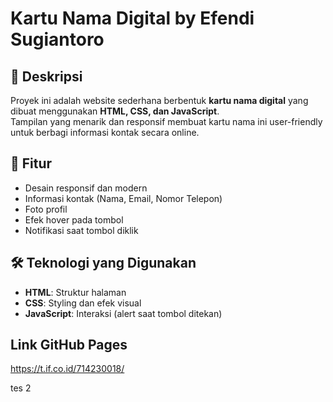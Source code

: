 # Kartu Nama Digital by Efendi Sugiantoro

## 📌 Deskripsi  
Proyek ini adalah website sederhana berbentuk **kartu nama digital** yang dibuat menggunakan **HTML, CSS, dan JavaScript**.  
Tampilan yang menarik dan responsif membuat kartu nama ini user-friendly untuk berbagi informasi kontak secara online.

## 🚀 Fitur  
- Desain responsif dan modern  
- Informasi kontak (Nama, Email, Nomor Telepon)  
- Foto profil  
- Efek hover pada tombol  
- Notifikasi saat tombol diklik  

## 🛠 Teknologi yang Digunakan  
- **HTML**: Struktur halaman  
- **CSS**: Styling dan efek visual  
- **JavaScript**: Interaksi (alert saat tombol ditekan)  

## Link GitHub Pages
https://t.if.co.id/714230018/

tes 2
